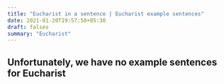 ```yaml
---
title: "Eucharist in a sentence | Eucharist example sentences"
date: 2021-01-20T19:57:50+05:30
draft: falses
summary: "Eucharist"
---
```

## Unfortunately, we have no example sentences for Eucharist                 
